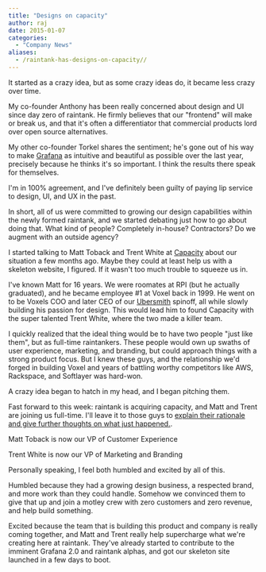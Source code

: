 ```yaml
---
title: "Designs on capacity"
author: raj
date: 2015-01-07
categories:
  - "Company News"
aliases:
  - /raintank-has-designs-on-capacity//
---
```


It started as a crazy idea, but as some crazy ideas do, it became less crazy over time.

My co-founder Anthony has been really concerned about design and UI since day zero of raintank. He firmly believes that our "frontend" will make or break us, and that it's often a differentiator that commercial products lord over open source alternatives.

My other co-founder Torkel shares the sentiment; he's gone out of his way to make <a href="https://www.grafana.com">Grafana</a> as intuitive and beautiful as possible over the last year, precisely because he thinks it's so important. I think the results there speak for themselves.

I'm in 100% agreement, and I've definitely been guilty of paying lip service to design, UI, and UX in the past.

In short, all of us were committed to growing our design capabilities within the newly formed raintank, and we started debating just how to go about doing that. What kind of people? Completely in-house? Contractors? Do we augment with an outside agency?

I started talking to Matt Toback and Trent White at <a href="http://www.wearecapacity.com">Capacity</a> about our situation a few months ago. Maybe they could at least help us with a skeleton website, I figured. If it wasn't too much trouble to squeeze us in.

I've known Matt for 16 years. We were roomates at RPI (but he actually graduated), and he became employee #1 at Voxel back in 1999. He went on to be Voxels COO and later CEO of our <a href="http://www.ubersmith.com">Ubersmith</a> spinoff, all while slowly building his passion for design. This would lead him to found Capacity with the super talented Trent White, where the two made a killer team.

I quickly realized that the ideal thing would be to have two people "just like them", but as full-time raintankers. These people would own up swaths of user experience, marketing, and branding, but could approach things with a strong product focus. But I knew these guys, and the relationship we'd forged in building Voxel and years of battling worthy competitors like AWS, Rackspace, and Softlayer was hard-won.

A crazy idea began to hatch in my head, and I began pitching them.

Fast forward to this week: raintank is acquiring capacity, and Matt and Trent are joining us full-time. I'll leave it to those guys to <a href="http://www.wearecapacity.com">explain their rationale and give further thoughts on what just happened.</a>.

Matt Toback is now our VP of Customer Experience

Trent White is now our VP of Marketing and Branding

Personally speaking, I feel both humbled and excited by all of this.

Humbled because they had a growing design business, a respected brand, and more work than they could handle. Somehow we convinced them to give that up and join a motley crew with zero customers and zero revenue, and help build something.

Excited because the team that is building this product and company is really coming together, and Matt and Trent really help supercharge what we're creating here at raintank. They've already started to contribute to the imminent Grafana 2.0 and raintank alphas, and got our skeleton site launched in a few days to boot.

